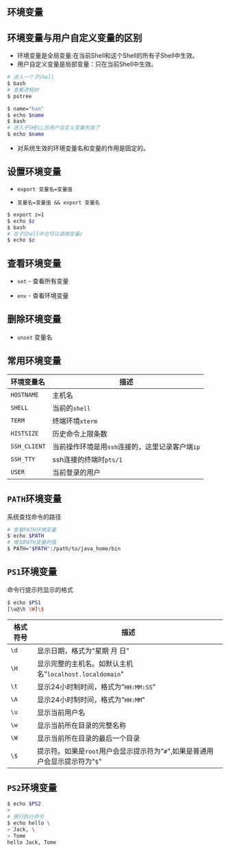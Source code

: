 ## 环境变量



## 环境变量与用户自定义变量的区别

- 环境变量是全局变量:在当前Shell和这个Shell的所有子Shell中生效。
- 用户自定义变量是局部变量：只在当前Shell中生效。

```bash
# 进入一个子Shell
$ bash
# 查看进程树
$ pstree

$ name="hxn"
$ echo $name
$ bash
# 进入子SHELL后用户自定义变量失效了
$ echo $name
```

- 对系统生效的环境变量名和变量的作用是固定的。



## 设置环境变量

- `export 变量名=变量值`

- `变量名=变量值 && export 变量名`

```bash
$ export z=1
$ echo $z
$ bash
# 在子Shell中也可以调用变量z
$ echo $z
```



## 查看环境变量

- `set` - 查看所有变量

- `env` - 查看环境变量



## 删除环境变量

- `unset` 变量名



## 常用环境变量

| 环境变量名   | 描述                                            |
| :----------- | ----------------------------------------------- |
| `HOSTNAME`   | 主机名                                          |
| `SHELL`      | 当前的`shell`                                   |
| `TERM`       | 终端环境`xterm`                                 |
| `HISTSIZE`   | 历史命令上限条数                                |
| `SSH_CLIENT` | 当前操作环境是用`ssh`连接的，这里记录客户端`ip` |
| `SSH_TTY`    | ssh连接的终端时`pts/1`                          |
| `USER`       | 当前登录的用户                                  |



## `PATH`环境变量

系统查找命令的路径

```bash
# 查看PATH环境变量
$ echo $PATH
# 增加PATH变量的值
$ PATH="$PATH":/path/to/java_home/bin
```



## `PS1`环境变量

命令行提示符显示的格式

```bash
$ echo $PS1
[\u@\h \W]\$
```

| 格式符号 | 描述                                                         |
| -------- | ------------------------------------------------------------ |
| `\d`     | 显示日期，格式为"星期 月 日"                                 |
| `\H`     | 显示完整的主机名。如默认主机名"`localhost.localdomain`"      |
| `\t`     | 显示24小时制时间，格式为"`HH:MM:SS`"                         |
| `\A`     | 显示24小时制时间，格式为"`HH:MM`"                            |
| `\u`     | 显示当前用户名                                               |
| `\w`     | 显示当前所在目录的完整名称                                   |
| `\W`     | 显示当前所在目录的最后一个目录                               |
| `\$`     | 提示符。如果是`root`用户会显示提示符为"`#`",如果是普通用户会显示提示符为"`$`" |



## `PS2`环境变量

```bash
$ echo $PS2
>
# 换行执行命令
$ echo hello \
> Jack, \
> Tome
hello Jack, Tome
```

